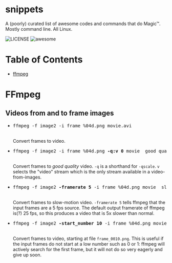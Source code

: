 snippets
========

A (poorly) curated list of awesome codes and commands that do Magic™. Mostly command line. All Linux.

![LICENSE](https://img.shields.io/badge/license-MIT-blue.svg)
![awesome](https://img.shields.io/badge/awesome-yes-yellow.svg)

Table of Contents
=================

* [ffmpeg](#ffmpeg)


FFmpeg
======

Videos from and to frame images
-------------------------------

* <pre>ffmpeg -f image2 -i frame_%04d.png movie.avi</pre><br/>
  Convert frames to video.
* <pre>ffmpeg -f image2 -i frame_%04d.png <b>-q:v 0</b> movie__good_quality.avi</pre><br/>
  Convert frames to *good quality* video. `-q` is a shorthand for `-qscale`. `v` selects the "video" stream which is the only stream available in a video-from-images.
* <pre>ffmpeg -f image2 <b>-framerate 5</b> -i frame_%04d.png movie__slowmotion.avi</pre><br/>
  Convert frames to slow-motion video. `-framerate 5` tells ffmpeg that the input frames are a 5 fps source. The default output framerate of ffmpeg is(?) 25 fps, so this produces a video that is 5x slower than normal.
* <pre>ffmpeg -f image2 <b>-start_number 10</b> -i frame_%04d.png movie__start_at_frame_10.avi</pre><br/>
  Convert frames to video, starting at file `frame_0010.png`. This is useful if the input frames do not start at a low number such as 0 or 1: ffmpeg will actively search for the first frame, but it will not do so very eagerly and give up soon.


